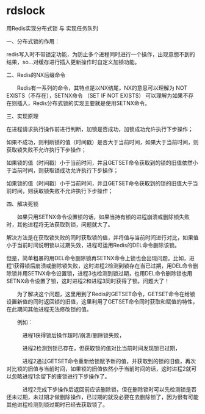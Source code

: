 # rdslock
用Redis实现分布式锁 与 实现任务队列

一、分布式锁的作用：

   redis写入时不带锁定功能，为防止多个进程同时进行一个操作，出现意想不到的结果，so...对缓存进行插入更新操作时自定义加锁功能。

二、Redis的NX后缀命令

　　Redis有一系列的命令，其特点是以NX结尾，NX的意思可以理解为 NOT EXISTS（不存在），SETNX命令 （SET IF NOT EXISTS） 可以理解为如果不存在则插入，Redis分布式锁的实现主要就是使用SETNX命令。

三、实现原理

   在进程请求执行操作前进行判断，加锁是否成功，加锁成功允许执行下步操作；
   
   如果不成功，则判断锁的值（时间戳）是否大于当前时间，如果大于当前时间，则获取锁失败不允许执行下步操作；
   
   如果锁的值（时间戳）小于当前时间，并且GETSET命令获取到的锁的旧值依然小于当前时间，则获取锁成功允许执行下步操作；
   
   如果锁的值（时间戳）小于当前时间，并且GETSET命令获取到的锁的旧值大于当前时间，则获取锁失败不允许执行下步操作；
    
四、解决死锁

　　如果只用SETNX命令设置锁的话，如果当持有锁的进程崩溃或删除锁失败时，其他进程将无法获取到锁，问题就大了。
  
   解决方法是在获取锁失败的同时获取锁的值，并将值与当前时间进行对比，如果值小于当前时间说明锁以过期失效，进程可运用Redis的DEL命令删除该锁。
   
   但是，简单粗暴的用DEL命令删除锁再SETNX命令上锁也会出现问题。比如，进程1获得锁后崩溃或删除锁失败，这时进程2检测到锁存在当已过期，用DEL命令删除锁并用SETNX命令设置锁，进程3也检测到锁过期，也用DEL命令删除锁也用SETNX命令设置了锁，这时进程2和进程3同时获得了锁。问题大了！

　　为了解决这个问题，这里用到了Redis的GETSET命令，GETSET命令在给锁设置新值的同时返回锁的旧值，这里利用了GETSET命令同时获取和赋值的特性，在此期间其他进程无法修改锁的值。

　　例如：
  
　　　进程1获得锁后操作超时/崩溃/删除锁失败，
    
　　　进程2检测到锁已存在，但获取锁的值对比当前时间发现锁已过期，
    
　　　进程2通过GETSET命令重新给锁赋予新的值，并获取到的锁的旧值，再次对比锁的旧值与当前时间，如果锁的旧值依然小于当前时间的话，这时进程2就可以忽略进程1余留下的废锁进行下步操作了。
    
　　　进程2完成下步操作后返回前应该删除锁，但在删除锁时可以先检测锁是否还未过期，未过期才做删除操作，已过期的就没必要在去删除锁了，因为很有可能其他进程检测到锁过期时已经去获取锁了。
